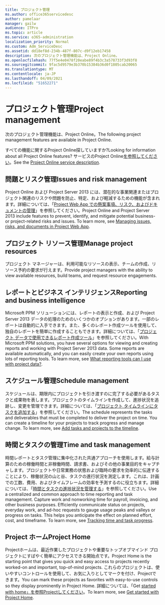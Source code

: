 ```yaml
---
title: プロジェクト管理
ms.author: office365servicedesc
author: pamelaar
manager: gailw
audience: ITPro
ms.topic: article
ms.service: o365-administration
localization_priority: Normal
ms.custom: Adm_ServiceDesc
ms.assetid: dd18ef8d-234b-487f-807c-d9f12eb17458
description: 次のプロジェクト管理機能は、Project Online。
ms.openlocfilehash: 77f5e4e0478f20eabe89f4b3c3a578733f3d93f8
ms.sourcegitcommit: 9fac5d9579e3b370b15384b36d0f1805cab20065
ms.translationtype: MT
ms.contentlocale: ja-JP
ms.lasthandoff: 04/09/2021
ms.locfileid: "51652271"
---
```

# <a name="project-management"></a><span data-ttu-id="12a2d-103">プロジェクト管理</span><span class="sxs-lookup"><span data-stu-id="12a2d-103">Project management</span></span>

<span data-ttu-id="12a2d-104">次のプロジェクト管理機能は、Project Online。</span><span class="sxs-lookup"><span data-stu-id="12a2d-104">The following project management features are available in Project Online.</span></span>
  
<span data-ttu-id="12a2d-105">すべての機能に関するProject Online探していますか?</span><span class="sxs-lookup"><span data-stu-id="12a2d-105">Looking for information about all Project Online features?</span></span> <span data-ttu-id="12a2d-106">サービスのProject Online[を参照してください](project-online-service-description.md)。</span><span class="sxs-lookup"><span data-stu-id="12a2d-106">See the [Project Online service description](project-online-service-description.md).</span></span>
  
## <a name="issues-and-risk-management"></a><span data-ttu-id="12a2d-107">問題とリスク管理</span><span class="sxs-lookup"><span data-stu-id="12a2d-107">Issues and risk management</span></span>

<span data-ttu-id="12a2d-p102">Project Online および Project Server 2013 には、潜在的な事業関連またはプロジェクト関連のリスクや問題を防止、特定、および軽減するための機能が含まれます。詳細については、「[Project Web App での懸案事項、リスク、およびドキュメントの管理](/previous-versions/office/project-server-2010/hh767484(v=office.14))」を参照してください。</span><span class="sxs-lookup"><span data-stu-id="12a2d-p102">Project Online and Project Server 2013 include features to prevent, identify, and mitigate potential business- or project-related risks and issues. To learn more, see [Managing issues, risks, and documents in Project Web App](/previous-versions/office/project-server-2010/hh767484(v=office.14)).</span></span>
  
## <a name="manage-project-resources"></a><span data-ttu-id="12a2d-110">プロジェクト リソース管理</span><span class="sxs-lookup"><span data-stu-id="12a2d-110">Manage project resources</span></span>

<span data-ttu-id="12a2d-111">プロジェクト マネージャーは、利用可能なリソースの表示、チームの作成、リソース予約の要求が行えます。</span><span class="sxs-lookup"><span data-stu-id="12a2d-111">Provide project managers with the ability to view available resources, build teams, and request resource engagements.</span></span>
  
## <a name="reporting-and-business-intelligence"></a><span data-ttu-id="12a2d-112">レポートとビジネス インテリジェンス</span><span class="sxs-lookup"><span data-stu-id="12a2d-112">Reporting and business intelligence</span></span>

<span data-ttu-id="12a2d-p103">Microsoft PPM ソリューションには、レポートの表示と作成、および Project Server 2013 データの処理のためのいくつかのオプションがあります。一部のレポートは自動的に入手できます。また、多くのレポート作成ツールを使用して、独自のレポートを簡単に作成することもできます。詳細については、「[プロジェクト データで使用できるレポート作成ツール](/ProjectOnline/what-reporting-tools-can-i-use-with-project-data)」を参照してください。</span><span class="sxs-lookup"><span data-stu-id="12a2d-p103">With Microsoft PPM solutions, you have several options for viewing and creating reports and working with Project Server 2013 data. Some reports are available automatically, and you can easily create your own reports using lots of reporting tools. To learn more, see [What reporting tools can I use with project data?](/ProjectOnline/what-reporting-tools-can-i-use-with-project-data).</span></span>
  
## <a name="schedule-management"></a><span data-ttu-id="12a2d-116">スケジュール管理</span><span class="sxs-lookup"><span data-stu-id="12a2d-116">Schedule management</span></span>

<span data-ttu-id="12a2d-p104">スケジュールは、期限内にプロジェクトを引き渡すのに完了する必要があるタスクと成果物を表します。プロジェクトのタイムラインを作成して、進捗状況を追跡し、変更を管理できます。詳細については、「[プロジェクト タイムラインにタスクを追加する](https://go.microsoft.com/fwlink/?LinkID=402655)」を参照してください。</span><span class="sxs-lookup"><span data-stu-id="12a2d-p104">The schedule represents the tasks and deliverables that must be completed to deliver the project on time. You can create a timeline for your projects to track progress and manage change. To learn more, see [Add tasks and projects to the timeline](https://go.microsoft.com/fwlink/?LinkID=402655).</span></span>
  
## <a name="time-and-task-management"></a><span data-ttu-id="12a2d-120">時間とタスクの管理</span><span class="sxs-lookup"><span data-stu-id="12a2d-120">Time and task management</span></span>

<span data-ttu-id="12a2d-p105">時間レポートとタスク管理に集中化された共通アプローチを使用します。給与計算のための稼働時間と非稼働時間、請求書、およびその他の事業目的をキャプチャします。プロジェクトや日常業務の状態および臨時の要求を効率的に伝達することにより、稼働状況の山と谷、タスクの進行状況を測定します。これは、計画での工数、費用、およびタイムフレームの効率を予測するのに役立ちます。詳細については、「[時間とタスクの進捗状況を管理する](https://go.microsoft.com/fwlink/p/?LinkId=271321)」を参照してください。</span><span class="sxs-lookup"><span data-stu-id="12a2d-p105">Use a centralized and common approach to time reporting and task management. Capture work and nonworking time for payroll, invoicing, and other business purposes. Efficiently communicate status on projects, everyday work, and ad-hoc requests to gauge usage peaks and valleys or progress on tasks. This helps you anticipate the effect on planned effort, cost, and timeframe. To learn more, see [Tracking time and task progress](https://go.microsoft.com/fwlink/p/?LinkId=271321).</span></span>

## <a name="project-home"></a><span data-ttu-id="12a2d-126">Project ホーム</span><span class="sxs-lookup"><span data-stu-id="12a2d-126">Project Home</span></span>

<span data-ttu-id="12a2d-127">Projectホームは、最近作業したプロジェクトや重要なトップオブマインド プロジェクトにすばやく簡単にアクセスできる開始点です。</span><span class="sxs-lookup"><span data-stu-id="12a2d-127">Project Home is the starting point that gives you quick and easy access to projects recently worked-on and important, top-of-mind projects.</span></span> <span data-ttu-id="12a2d-128">これらのプロジェクトは、使いやすいコントロールを使用して、お気に入りとしてマークを付け、Projectできます。</span><span class="sxs-lookup"><span data-stu-id="12a2d-128">You can mark these projects as favorites with easy-to-use controls so they display prominently in Project Home.</span></span> <span data-ttu-id="12a2d-129">詳細については、「Get [started with home」を参照Projectしてください](https://support.office.com/article/a3b38418-35e7-4df4-8e4a-ba6a4fa0562a)。</span><span class="sxs-lookup"><span data-stu-id="12a2d-129">To learn more, see [Get started with Project Home](https://support.office.com/article/a3b38418-35e7-4df4-8e4a-ba6a4fa0562a).</span></span>